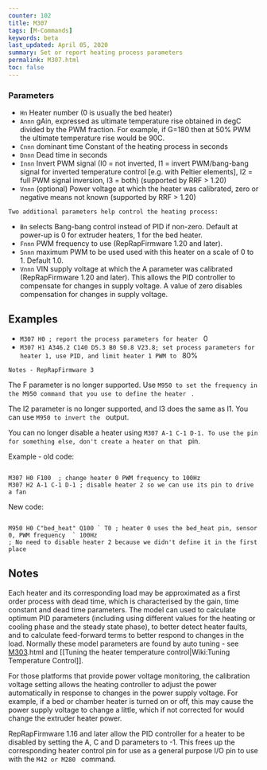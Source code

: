 ```yaml
---
counter: 102
title: M307
tags: [M-Commands] 
keywords: beta 
last_updated: April 05, 2020 
summary: Set or report heating process parameters 
permalink: M307.html
toc: false 
---
```



### Parameters

* `Hn` Heater number (0 is usually the bed heater)
* `Annn` gAin, expressed as ultimate temperature rise obtained in degC divided by the PWM fraction. For example, if G=180 then at 50% PWM the ultimate temperature rise would be 90C.
* `Cnnn` dominant time Constant of the heating process in seconds
* `Dnnn` Dead time in seconds
* `Innn` Invert PWM signal (I0 = not inverted, I1 = invert PWM/bang-bang signal for inverted temperature control [e.g. with Peltier elements], I2 = full PWM signal inversion, I3 = both) (supported by RRF > 1.20)
* `Vnnn` (optional) Power voltage at which the heater was calibrated, zero or negative means not known (supported by RRF > 1.20)

`Two additional parameters help control the heating process:`

* `Bn` selects Bang-bang control instead of PID if non-zero. Default at power-up is 0 for extruder heaters, 1 for the bed heater.
* `Fnnn` PWM frequency to use (RepRapFirmware 1.20 and later).
* `Snnn` maximum PWM to be used used with this heater on a scale of 0 to 1. Default 1.0.
* `Vnnn` VIN supply voltage at which the A parameter was calibrated (RepRapFirmware 1.20 and later). This allows the PID controller to compensate for changes in supply voltage. A value of zero disables compensation for changes in supply voltage.

## Examples

* ` M307 H0 ; report the process parameters for heater  ` 0
* ` M307 H1 A346.2 C140 D5.3 B0 S0.8 V23.8; set process parameters for heater 1, use PID, and limit heater 1 PWM to  ` 80%

`Notes - RepRapFirmware 3`

The F parameter is no longer supported. Use ` M950 to set the frequency in the M950 command that you use to define the heater  ` .

The I2 parameter is no longer supported, and I3 does the same as I1. You can use ` M950 to invert the  ` output.

You can no longer disable a heater using ` M307 A-1 C-1 D-1. To use the pin for something else, don't create a heater on that  ` pin.

Example - old code:

```

M307 H0 F100  ; change heater 0 PWM frequency to 100Hz
M307 H2 A-1 C-1 D-1 ; disable heater 2 so we can use its pin to drive a fan

```

New code:

```

M950 H0 C"bed_heat" Q100 ` T0 ; heater 0 uses the bed_heat pin, sensor 0, PWM frequency  ` 100Hz
; No need to disable heater 2 because we didn't define it in the first place

```

## Notes

Each heater and its corresponding load may be approximated as a first order process with dead time, which is characterised by the gain, time constant and dead time parameters. The model can used to calculate optimum PID parameters (including using different values for the heating or cooling phase and the steady state phase), to better detect heater faults, and to calculate feed-forward terms to better respond to changes in the load. Normally these model parameters are found by auto tuning - see [M303](M303).html and [[Tuning the heater temperature control|Wiki:Tuning Temperature Control]].

For those platforms that provide power voltage monitoring, the calibration voltage setting allows the heating controller to adjust the power automatically in response to changes in the power supply voltage. For example, if a bed or chamber heater is turned on or off, this may cause the power supply voltage to change a little, which if not corrected for would change the extruder heater power.

RepRapFirmware 1.16 and later allow the PID controller for a heater to be disabled by setting the A, C and D parameters to -1. This frees up the corresponding heater control pin for use as a general purpose I/O pin to use with the ` M42 or M280  ` command.

